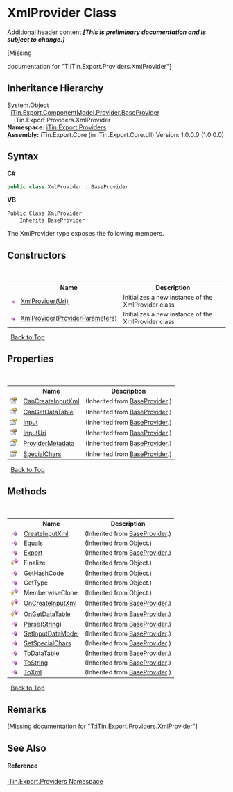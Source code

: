# XmlProvider Class
Additional header content _**\[This is preliminary documentation and is subject to change.\]**_

\[Missing <summary> documentation for "T:iTin.Export.Providers.XmlProvider"\]


## Inheritance Hierarchy
System.Object<br />&nbsp;&nbsp;<a href="f3556fb2-c7e1-5904-974e-18f789583e49">iTin.Export.ComponentModel.Provider.BaseProvider</a><br />&nbsp;&nbsp;&nbsp;&nbsp;iTin.Export.Providers.XmlProvider<br />
**Namespace:**&nbsp;<a href="88ce2d85-b580-9172-af9f-493dcf584f68">iTin.Export.Providers</a><br />**Assembly:**&nbsp;iTin.Export.Core (in iTin.Export.Core.dll) Version: 1.0.0.0 (1.0.0.0)

## Syntax

**C#**<br />
``` C#
public class XmlProvider : BaseProvider
```

**VB**<br />
``` VB
Public Class XmlProvider
	Inherits BaseProvider
```

The XmlProvider type exposes the following members.


## Constructors
&nbsp;<table><tr><th></th><th>Name</th><th>Description</th></tr><tr><td>![Public method](media/pubmethod.gif "Public method")</td><td><a href="032501a4-242b-7992-a996-ba6e72e7b74c">XmlProvider(Uri)</a></td><td>
Initializes a new instance of the XmlProvider class</td></tr><tr><td>![Public method](media/pubmethod.gif "Public method")</td><td><a href="fd4bda00-0aea-6c30-dfb4-d62c26e5d098">XmlProvider(ProviderParameters)</a></td><td>
Initializes a new instance of the XmlProvider class</td></tr></table>&nbsp;
<a href="#xmlprovider-class">Back to Top</a>

## Properties
&nbsp;<table><tr><th></th><th>Name</th><th>Description</th></tr><tr><td>![Public property](media/pubproperty.gif "Public property")</td><td><a href="839acdd8-b0bb-21f4-11c5-a0a38f59a028">CanCreateInputXml</a></td><td> (Inherited from <a href="f3556fb2-c7e1-5904-974e-18f789583e49">BaseProvider</a>.)</td></tr><tr><td>![Public property](media/pubproperty.gif "Public property")</td><td><a href="5d650e6b-9a02-c3f5-8195-4b094016883d">CanGetDataTable</a></td><td> (Inherited from <a href="f3556fb2-c7e1-5904-974e-18f789583e49">BaseProvider</a>.)</td></tr><tr><td>![Public property](media/pubproperty.gif "Public property")</td><td><a href="17e8077a-5c63-7f57-eb35-72ee444c4a39">Input</a></td><td> (Inherited from <a href="f3556fb2-c7e1-5904-974e-18f789583e49">BaseProvider</a>.)</td></tr><tr><td>![Public property](media/pubproperty.gif "Public property")</td><td><a href="7ba5d9db-f3e7-89a5-9f32-468f9ee33bdc">InputUri</a></td><td> (Inherited from <a href="f3556fb2-c7e1-5904-974e-18f789583e49">BaseProvider</a>.)</td></tr><tr><td>![Public property](media/pubproperty.gif "Public property")</td><td><a href="b9f8be6e-3e22-4d88-a9b9-e0fb9758030f">ProviderMetadata</a></td><td> (Inherited from <a href="f3556fb2-c7e1-5904-974e-18f789583e49">BaseProvider</a>.)</td></tr><tr><td>![Public property](media/pubproperty.gif "Public property")</td><td><a href="5b083e35-2327-bfdd-1d1d-56e38ee4dbcb">SpecialChars</a></td><td> (Inherited from <a href="f3556fb2-c7e1-5904-974e-18f789583e49">BaseProvider</a>.)</td></tr></table>&nbsp;
<a href="#xmlprovider-class">Back to Top</a>

## Methods
&nbsp;<table><tr><th></th><th>Name</th><th>Description</th></tr><tr><td>![Public method](media/pubmethod.gif "Public method")</td><td><a href="c03ee411-dade-4a3f-0e88-1153025ff51a">CreateInputXml</a></td><td> (Inherited from <a href="f3556fb2-c7e1-5904-974e-18f789583e49">BaseProvider</a>.)</td></tr><tr><td>![Public method](media/pubmethod.gif "Public method")</td><td>Equals</td><td> (Inherited from Object.)</td></tr><tr><td>![Public method](media/pubmethod.gif "Public method")</td><td><a href="a18f0a5f-6691-9c7c-08d1-6e4b8e5656f9">Export</a></td><td> (Inherited from <a href="f3556fb2-c7e1-5904-974e-18f789583e49">BaseProvider</a>.)</td></tr><tr><td>![Protected method](media/protmethod.gif "Protected method")</td><td>Finalize</td><td> (Inherited from Object.)</td></tr><tr><td>![Public method](media/pubmethod.gif "Public method")</td><td>GetHashCode</td><td> (Inherited from Object.)</td></tr><tr><td>![Public method](media/pubmethod.gif "Public method")</td><td>GetType</td><td> (Inherited from Object.)</td></tr><tr><td>![Protected method](media/protmethod.gif "Protected method")</td><td>MemberwiseClone</td><td> (Inherited from Object.)</td></tr><tr><td>![Protected method](media/protmethod.gif "Protected method")</td><td><a href="8702eb51-00ef-d58d-e14e-7583f04507fe">OnCreateInputXml</a></td><td> (Inherited from <a href="f3556fb2-c7e1-5904-974e-18f789583e49">BaseProvider</a>.)</td></tr><tr><td>![Protected method](media/protmethod.gif "Protected method")</td><td><a href="ea5cdbd1-6165-54f7-b1a2-b2b445c9c28d">OnGetDataTable</a></td><td> (Inherited from <a href="f3556fb2-c7e1-5904-974e-18f789583e49">BaseProvider</a>.)</td></tr><tr><td>![Public method](media/pubmethod.gif "Public method")</td><td><a href="e7706407-29a6-55e7-b2ae-01639cae163e">Parse(String)</a></td><td> (Inherited from <a href="f3556fb2-c7e1-5904-974e-18f789583e49">BaseProvider</a>.)</td></tr><tr><td>![Public method](media/pubmethod.gif "Public method")</td><td><a href="bb0d44d4-8040-d1dc-c860-33d9c7bba8d1">SetInputDataModel</a></td><td> (Inherited from <a href="f3556fb2-c7e1-5904-974e-18f789583e49">BaseProvider</a>.)</td></tr><tr><td>![Public method](media/pubmethod.gif "Public method")</td><td><a href="14538925-1c27-4390-5dce-60e7f073b406">SetSpecialChars</a></td><td> (Inherited from <a href="f3556fb2-c7e1-5904-974e-18f789583e49">BaseProvider</a>.)</td></tr><tr><td>![Public method](media/pubmethod.gif "Public method")</td><td><a href="1cb37bac-673b-bf1a-5ec0-6df0656385e5">ToDataTable</a></td><td> (Inherited from <a href="f3556fb2-c7e1-5904-974e-18f789583e49">BaseProvider</a>.)</td></tr><tr><td>![Public method](media/pubmethod.gif "Public method")</td><td><a href="6436c951-19e8-0c03-ae50-e4637a536029">ToString</a></td><td> (Inherited from <a href="f3556fb2-c7e1-5904-974e-18f789583e49">BaseProvider</a>.)</td></tr><tr><td>![Public method](media/pubmethod.gif "Public method")</td><td><a href="2de7edd2-958d-4f45-706f-b1a64d07e667">ToXml</a></td><td> (Inherited from <a href="f3556fb2-c7e1-5904-974e-18f789583e49">BaseProvider</a>.)</td></tr></table>&nbsp;
<a href="#xmlprovider-class">Back to Top</a>

## Remarks
\[Missing <remarks> documentation for "T:iTin.Export.Providers.XmlProvider"\]

## See Also


#### Reference
<a href="88ce2d85-b580-9172-af9f-493dcf584f68">iTin.Export.Providers Namespace</a><br />